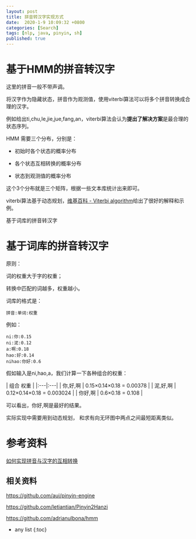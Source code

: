```yaml
---
layout: post
title: 拼音转汉字实现方式
date:  2020-1-9 10:09:32 +0800
categories: [Search]
tags: [nlp, java, pinyin, sh]
published: true
---
```


# 基于HMM的拼音转汉字

这里的拼音一般不带声调。

将汉字作为隐藏状态，拼音作为观测值，使用viterbi算法可以将多个拼音转换成合理的汉字。

例如给出ti,chu,le,jie,jue,fang,an，viterbi算法会认为**提出了解决方案**是最合理的状态序列。

HMM 需要三个分布，分别是：

- 初始时各个状态的概率分布

- 各个状态互相转换的概率分布

- 状态到观测值的概率分布

这个3个分布就是三个矩阵，根据一些文本库统计出来即可。

viterbi算法基于动态规划，[维基百科 - Viterbi algorithm](https://en.wikipedia.org/wiki/Viterbi_algorithm)给出了很好的解释和示例。

基于词库的拼音转汉字

# 基于词库的拼音转汉字

原则：

词的权重大于字的权重；

转换中匹配的词越多，权重越小。

词库的格式是：

```
拼音:单词:权重
```

例如：

```
ni:你:0.15
ni:泥:0.12
a:啊:0.18
hao:好:0.14
nihao:你好:0.6
```

假如输入是ni,hao,a，我们计算一下各种组合的权重：

| 组合	权重 |
|:---|:---|
| 你,好,啊 | 0.15×0.14×0.18 = 0.00378 |
| 泥,好,啊 | 0.12×0.14×0.18 = 0.003024 |
| 你好,啊	 | 0.6×0.18 = 0.108 |

可以看出，你好,啊是最好的结果。

实际实现中需要用到动态规划， 和求有向无环图中两点之间最短距离类似。




# 参考资料

[如何实现拼音与汉字的互相转换](https://www.letianbiji.com/machine-learning/2016-02-08-pinyin-hanzi.html)

## 相关资料

https://github.com/aui/pinyin-engine

https://github.com/letiantian/Pinyin2Hanzi

https://github.com/adrianulbona/hmm

* any list
{:toc}